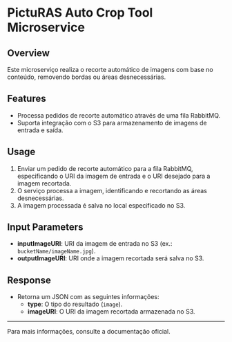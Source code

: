 # PictuRAS Auto Crop Tool Microservice

## Overview
Este microserviço realiza o recorte automático de imagens com base no conteúdo, removendo bordas ou áreas desnecessárias.

## Features
- Processa pedidos de recorte automático através de uma fila RabbitMQ.
- Suporta integração com o S3 para armazenamento de imagens de entrada e saída.

## Usage
1. Enviar um pedido de recorte automático para a fila RabbitMQ, especificando o URI da imagem de entrada e o URI desejado para a imagem recortada.
2. O serviço processa a imagem, identificando e recortando as áreas desnecessárias.
3. A imagem processada é salva no local especificado no S3.

## Input Parameters
- **inputImageURI**: URI da imagem de entrada no S3 (ex.: `bucketName/imageName.jpg`).
- **outputImageURI**: URI onde a imagem recortada será salva no S3.

## Response
- Retorna um JSON com as seguintes informações:
  - **type**: O tipo do resultado (`image`).
  - **imageURI**: O URI da imagem recortada armazenada no S3.

---

Para mais informações, consulte a documentação oficial.
